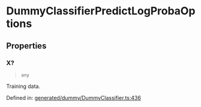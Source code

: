 # DummyClassifierPredictLogProbaOptions

## Properties

### X?

> `any`

Training data.

Defined in:  [generated/dummy/DummyClassifier.ts:436](https://github.com/transitive-bullshit/scikit-learn-ts/blob/b59c1ff/packages/sklearn/src/generated/dummy/DummyClassifier.ts#L436)
